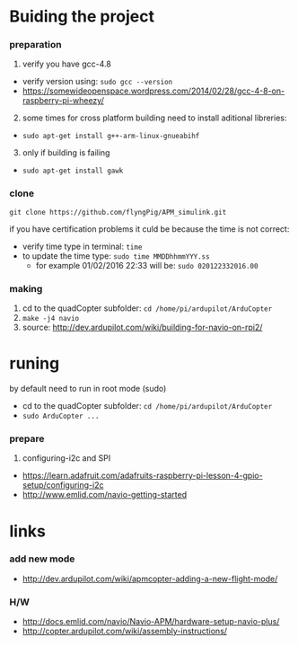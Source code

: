 # Buiding the project

### preparation
1. verify you have gcc-4.8
  - verify version using: `sudo gcc --version`
  - https://somewideopenspace.wordpress.com/2014/02/28/gcc-4-8-on-raspberry-pi-wheezy/

2. some times for cross platform building need to install aditional libreries:
  - `sudo apt-get install g++-arm-linux-gnueabihf`
  
3. only if building is failing
  - `sudo apt-get install gawk`

### clone
`git clone https://github.com/flyngPig/APM_simulink.git`

if you have certification problems it culd be because the time is not correct:
  - verify time type in terminal: `time`
  - to update the time type: `sudo time MMDDhhmmYYY.ss`
    - for example 01/02/2016 22:33 will be: `sudo 020122332016.00`

### making
1. cd to the quadCopter subfolder: `cd /home/pi/ardupilot/ArduCopter`
2. `make -j4 navio`
3. source: http://dev.ardupilot.com/wiki/building-for-navio-on-rpi2/


# runing

by default need to run in root mode (sudo)
- cd to the quadCopter subfolder: `cd /home/pi/ardupilot/ArduCopter`
- `sudo ArduCopter ...`

### prepare
1. configuring-i2c and SPI
  - https://learn.adafruit.com/adafruits-raspberry-pi-lesson-4-gpio-setup/configuring-i2c
  - http://www.emlid.com/navio-getting-started


# links

### add new mode
  - http://dev.ardupilot.com/wiki/apmcopter-adding-a-new-flight-mode/

### H/W
  - http://docs.emlid.com/navio/Navio-APM/hardware-setup-navio-plus/
  - http://copter.ardupilot.com/wiki/assembly-instructions/

